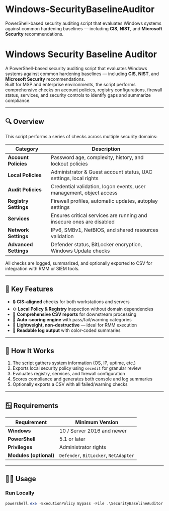 # Windows-SecurityBaselineAuditor
PowerShell-based security auditing script that evaluates Windows systems against common hardening baselines — including **CIS**, **NIST**, and **Microsoft Security** recommendations.  


# Windows Security Baseline Auditor

A PowerShell-based security auditing script that evaluates Windows systems against common hardening baselines — including **CIS**, **NIST**, and **Microsoft Security** recommendations.  
Built for MSP and enterprise environments, the script performs comprehensive checks on account policies, registry configurations, firewall status, services, and security controls to identify gaps and summarize compliance.

---

## 🔍 Overview

This script performs a series of checks across multiple security domains:

| Category | Description |
|-----------|--------------|
| **Account Policies** | Password age, complexity, history, and lockout policies |
| **Local Policies** | Administrator & Guest account status, UAC settings, local rights |
| **Audit Policies** | Credential validation, logon events, user management, object access |
| **Registry Settings** | Firewall profiles, automatic updates, autoplay settings |
| **Services** | Ensures critical services are running and insecure ones are disabled |
| **Network Settings** | IPv6, SMBv1, NetBIOS, and shared resources validation |
| **Advanced Settings** | Defender status, BitLocker encryption, Windows Update checks |

All checks are logged, summarized, and optionally exported to CSV for integration with RMM or SIEM tools.

---

## 🧩 Key Features

- 🔒 **CIS-aligned** checks for both workstations and servers  
- ⚙️ **Local Policy & Registry** inspection without domain dependencies  
- 🧾 **Comprehensive CSV reports** for downstream processing  
- 🧠 **Auto-scoring engine** with pass/fail/warning categories  
- 🧰 **Lightweight, non-destructive** — ideal for RMM execution  
- 💬 **Readable log output** with color-coded summaries  

---

## 🧠 How It Works

1. The script gathers system information (OS, IP, uptime, etc.)  
2. Exports local security policy using `secedit` for granular review  
3. Evaluates registry, services, and firewall configuration  
4. Scores compliance and generates both console and log summaries  
5. Optionally exports a CSV with all failed/warning checks

---

## 🪟 Requirements

| Requirement | Minimum Version |
|--------------|----------------|
| **Windows** | 10 / Server 2016 and newer |
| **PowerShell** | 5.1 or later |
| **Privileges** | Administrator rights |
| **Modules (optional)** | `Defender`, `BitLocker`, `NetAdapter` |

---

## 🏃‍♂️ Usage

### Run Locally

```powershell
powershell.exe -ExecutionPolicy Bypass -File .\SecurityBaselineAuditor.ps1
